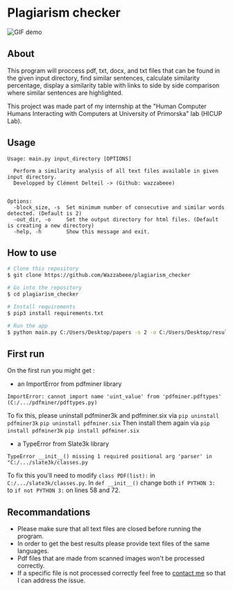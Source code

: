 # Plagiarism checker

![GIF demo](img/example.gif)

## About
This program will proccess pdf, txt, docx, and txt files that can be found in the given input directory, find similar sentences, calculate similarity percentage, display a similarity table with links to side by side comparison where similar sentences are highlighted.

This project was made part of my internship at the "Human Computer Humans Interacting with Computers at University of Primorska" lab (HICUP Lab).

**Usage**
---

```
Usage: main.py input_directory [OPTIONS]

  Perform a similarity analysis of all text files available in given input directory.
  Developped by Clément Delteil -> (Github: wazzabeee)


Options:
  -block_size, -s  Set minimum number of consecutive and similar words detected. (Default is 2)
  -out_dir, -o     Set the output directory for html files. (Default is creating a new directory)
  -help, -h        Show this message and exit.
```

**How to use**
---

```bash
# Clone this repository
$ git clone https://github.com/Wazzabeee/plagiarism_checker

# Go into the repository
$ cd plagiarism_checker

# Install requirements
$ pip3 install requirements.txt

# Run the app
$ python main.py C:/Users/Desktop/papers -s 2 -o C:/Users/Desktop/results
```
**First run**
---
On the first run you might get :
- an ImportError from pdfminer library 
``` 
ImportError: cannot import name 'uint_value' from 'pdfminer.pdftypes' (C:/.../pdfminer/pdftypes.py)
```
To fix this, please uninstall pdfminer3k and pdfminer.six via 
``` pip uninstall pdfminer3k ```
``` pip uninstall pdfminer.six ```
Then install them again via 
``` pip install pdfminer3k ```
``` pip install pdfminer.six ```


- a TypeError from Slate3k library 
```
TypeError __init__() missing 1 required positional arg 'parser' in "C:/.../slate3k/classes.py
```
To fix this you'll need to modify `class PDF(list):` in `C:/.../slate3k/classes.py`. In `def __init__()` change both `if PYTHON 3:` <br/> to `if not PYTHON 3:` on lines 58 and 72.

**Recommandations**
---
- Please make sure that all text files are closed before running the program.
- In order to get the best results please provide text files of the same languages.
- Pdf files that are made from scanned images won't be processed correctly.
- If a specific file is not processed correctly feel free to [contact me](mailto:<clement.delteil@utbm.fr>) so that I can address the issue.

